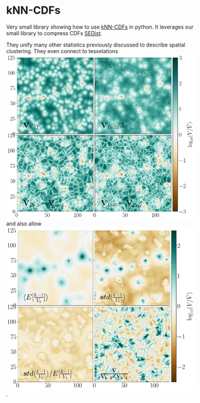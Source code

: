 # kNN-CDFs

Very small library showing how to use [kNN-CDFs](https://arxiv.org/abs/2007.13342) in python. It leverages our small library to compress CDFs [SEDist](https://github.com/yipihey/SEDist).

They unify many other statistics previously discussed to describe spatial clustering. They even connect to tesselations ![tesselations](kNN_CDF_tess.png) and also allow ![density estimation](kNN_CDF_dens.png).
